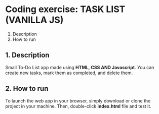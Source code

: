 # Coding exercise: TASK LIST (VANILLA JS)
1. Description
2. How to run


## 1. Description
Small To-Do List app made using **HTML, CSS AND Javascript**. 
You can create new tasks, mark them as completed, and delete them.


## 2. How to run
To launch the web app in your browser, simply download or clone the project in your machine.
Then, double-click **index.html** file and test it.

